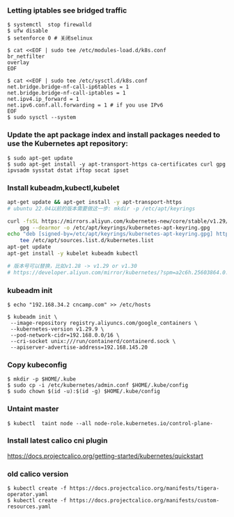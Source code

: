### Letting iptables see bridged traffic

```shell
$ systemctl  stop firewalld
$ ufw disable
$ setenforce 0 # 关闭selinux
```

```shell
$ cat <<EOF | sudo tee /etc/modules-load.d/k8s.conf
br_netfilter
overlay
EOF

$ cat <<EOF | sudo tee /etc/sysctl.d/k8s.conf
net.bridge.bridge-nf-call-ip6tables = 1
net.bridge.bridge-nf-call-iptables = 1
net.ipv4.ip_forward = 1
net.ipv6.conf.all.forwarding = 1 # if you use IPv6
EOF
$ sudo sysctl --system
```

### Update the apt package index and install packages needed to use the Kubernetes apt repository:

```shell
$ sudo apt-get update
$ sudo apt-get install -y apt-transport-https ca-certificates curl gpg ipvsadm sysstat dstat iftop socat ipset
```

### Install kubeadm,kubectl,kubelet

```sh
apt-get update && apt-get install -y apt-transport-https
# ubuntu 22.04以前的版本需要做这一步: mkdir -p /etc/apt/keyrings

curl -fsSL https://mirrors.aliyun.com/kubernetes-new/core/stable/v1.29/deb/Release.key |
    gpg --dearmor -o /etc/apt/keyrings/kubernetes-apt-keyring.gpg
echo "deb [signed-by=/etc/apt/keyrings/kubernetes-apt-keyring.gpg] https://mirrors.aliyun.com/kubernetes-new/core/stable/v1.29/deb/ /" |
    tee /etc/apt/sources.list.d/kubernetes.list
apt-get update
apt-get install -y kubelet kubeadm kubectl

# 版本号可以替换，比如v1.28 -> v1.29 or v1.30
# https://developer.aliyun.com/mirror/kubernetes/?spm=a2c6h.25603864.0.0.70fd2529K08faD
```

### kubeadm init
```shell
$ echo "192.168.34.2 cncamp.com" >> /etc/hosts
```

```shell
$ kubeadm init \
 --image-repository registry.aliyuncs.com/google_containers \
 --kubernetes-version v1.29.9 \
 --pod-network-cidr=192.168.0.0/16 \
 --cri-socket unix:///run/containerd/containerd.sock \
 --apiserver-advertise-address=192.168.145.20
```

### Copy kubeconfig

```shell
$ mkdir -p $HOME/.kube
$ sudo cp -i /etc/kubernetes/admin.conf $HOME/.kube/config
$ sudo chown $(id -u):$(id -g) $HOME/.kube/config
```

### Untaint master

```shell
$ kubectl  taint node --all node-role.kubernetes.io/control-plane-
```

### Install latest calico cni plugin

https://docs.projectcalico.org/getting-started/kubernetes/quickstart

### old calico version
```shell
$ kubectl create -f https://docs.projectcalico.org/manifests/tigera-operator.yaml
$ kubectl create -f https://docs.projectcalico.org/manifests/custom-resources.yaml
```
